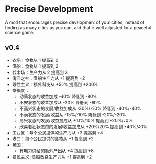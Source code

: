 # Precise Development

A mod that encourages precise development of your cities, instead of finding as many cities as you can, and that is well adjusted for a peaceful science game.

## v0.4

- 农场：食物从 1 提高到 2
- 渔船：食物从 1 提高到 2
- 伐木场：生产力从 2 提高到 3
- 海洋之神：渔船生产力从 +1 提高到 +2
- 理性主义：额外科技从 +50% 提高到 +200%
- 幸福度：
  - 动荡状态的收益加成 -40% 降低到 -80%
  - 不安状态的收益加成从 -30% 降低到 -60%
  - 不高兴状态的发展/收益加成从 -30%/-20% 降低到 -40%/-40%
  - 不满状态的发展/收益从 -15%/-10% 降低到 -20%/-20%
  - 高兴状态的发展/收益加成从 +10%/10% 提高到 +20%/20%
  - 欣喜若狂状态的的发展/收益加成从 +20%/20% 提高到 +40%/40%
- 工业区：每个公民提供的生产力从 +2 提高到 +4
- 港口：每个公民提供的食物从 +1 提高到 +2
- 英国：
  - 有电力供给的额外产出从 +4 提高到 +8
- 殖民主义: 渔船改良生产力从 +1 提高到 +2
